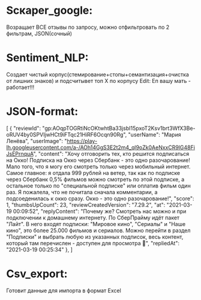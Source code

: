 # Scкaper_google:
Возращает ВСЕ отзывы по запросу, можно отфильтровать по 2 фильтрам, JSON(сочный)
# Sentiment_NLP:
Создает чистый корпус(стемирование+стопы+семантизация+очистка от лишних знаков) и подсчитывет топ Х по корпусу
Edit: Еп вашу мать - работает!!!
# JSON-format:
[
    {
        "reviewId": "gp:AOqpTOGRtiNcOKtwhtBa33jsbI15pxoT2Ksv1brt3WfX3Be-oRUV4by0SPVIjwHCt9iFTqc21HiRF6Ocqn90Rg",
        "userName": "Мария Ленёва",
        "userImage": "https://play-lh.googleusercontent.com/a-/AOh14GgS3E2t2m4_ql9oZk0AeNxxCR9lG48FiJsEPrnquA",
        "content": "Хочу отговорить тех, кто решится подписаться на Окко! Подписка на Окко через Сбербанк - это одно разочарование! Мало того, что я могу его смотреть только через мобильный интернет. Самое главное: я отдала 999 рублей на ветер, так как по подписке через Сбербанк 0,5% фильмов можно смотреть по этой подписке, а остальное только по \"специальной подписке\" или оплатив фильм один раз. Я пожалела, что не почитала сначала комментарии, а подсоеденилась к окко сразу. Окко - это одно разочарование!",
        "score": 1,
        "thumbsUpCount": 23,
        "reviewCreatedVersion": "7.29.2",
        "at": "2021-03-19 00:09:52",
        "replyContent": "Почему же? Смотреть нас можно и при подключении к домашнему интернету. По СберПрайму идёт пакет \"Лайт\". В него входят подписки: \"Мировое кино\", \"Сериалы\" и \"Наше кино\", это более 25.000 фильмов и сериалов. Можно перейти в раздел \"Подписки\" и выбрать любую из указанных подписок, весь контент, который там перечислен - доступен для просмотра 🙂",
        "repliedAt": "2021-03-19 00:25:34"
    },
]
# Csv_export:
Готовит данные для импорта в формат Excel
